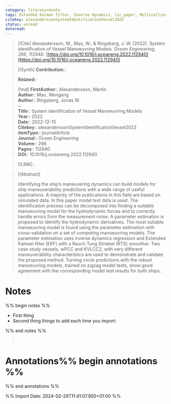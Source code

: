 ```yaml
---
category: literaturenote
tags: Extended Kalman filter, Inverse dynamics, lic_paper, Multicollinearity, RTS smoother, Ship manoeuvring, System identification
citekey: alexanderssonSystemIdentificationVessel2022
status: unread
dateread:
---
```


> [!Cite]
> Alexandersson, M., Mao, W., & Ringsberg, J. W. (2022). System identification of Vessel Manoeuvring Models. _Ocean Engineering_, _266_, 112940. [https://doi.org/10.1016/j.oceaneng.2022.112940](https://doi.org/10.1016/j.oceaneng.2022.112940)

>[!Synth]
>**Contribution**:: 
>
>**Related**:: 
>

>[!md]
> **FirstAuthor**:: Alexandersson, Martin  
> **Author**:: Mao, Wengang  
> **Author**:: Ringsberg, Jonas W.  
~    
> **Title**:: System identification of Vessel Manoeuvring Models  
> **Year**:: 2022  
> **Date**:: 2022-12-15  
> **Citekey**:: alexanderssonSystemIdentificationVessel2022  
> **itemType**:: journalArticle  
> **Journal**:: *Ocean Engineering*  
> **Volume**:: 266   
> **Pages**:: 112940  
> **DOI**:: 10.1016/j.oceaneng.2022.112940    

> [!LINK] 
>.

> [!Abstract]
>
> Identifying the ship’s maneuvering dynamics can build models for ship maneuverability predictions with a wide range of useful applications. A majority of the publications in this field are based on simulated data. In this paper model test data is used. The identification process can be decomposed into finding a suitable manoeuvring model for the hydrodynamic forces and to correctly handle errors from the measurement noise. A parameter estimation is proposed to identify the hydrodynamic derivatives. The most suitable manoeuvring model is found using the parameter estimation with cross-validation on a set of competing manoeuvring models. The parameter estimation uses inverse dynamics regression and Extended Kalman filter (EKF) with a Rauch Tung Striebel (RTS) smoother. Two case study vessels, wPCC and KVLCC2, with very different maneuverability characteristics are used to demonstrate and validate the proposed method. Turning circle predictions with the robust manoeuvring models, trained on zigzag model tests, show good agreement with the corresponding model test results for both ships.
>.
> 
# Notes
%% begin notes %%
- First thing
- Second thing
things to add each time you import:

%% end notes %%

>.



# Annotations%% begin annotations %%


%% end annotations %%

%% Import Date: 2024-02-28T11:41:07.950+01:00 %%
